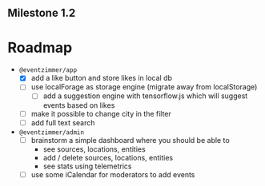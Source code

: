 Milestone 1.2
-------------

# Roadmap

- `@eventzimmer/app`
    - [x] add a like button and store likes in local db
	- [ ] use localForage as storage engine (migrate away from localStorage)
        - [ ] add a suggestion engine with tensorflow.js which will suggest events based on likes
    - [ ] make it possible to change city in the filter
    - [ ] add full text search
- `@eventzimmer/admin`
    - [ ] brainstorm a simple dashboard where you should be able to
        - see sources, locations, entities
        - add / delete sources, locations, entities
        - see stats using telemetrics
    - [ ] use some iCalendar for moderators to add events
